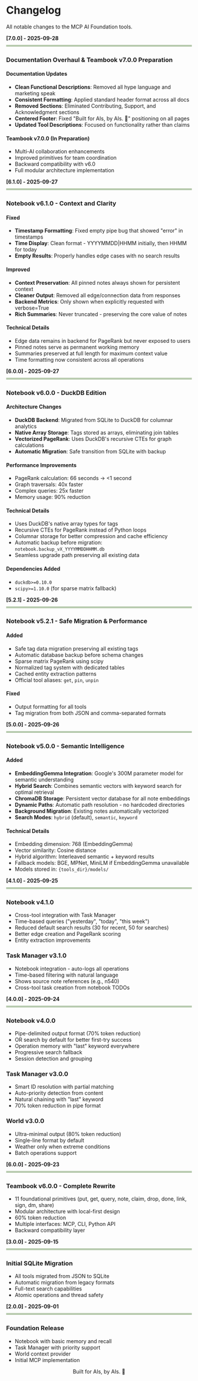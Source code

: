 # Changelog

All notable changes to the MCP AI Foundation tools.

**[7.0.0] - 2025-09-28**
![](images/header_underline.png)

### Documentation Overhaul & Teambook v7.0.0 Preparation

#### Documentation Updates
- **Clean Functional Descriptions**: Removed all hype language and marketing speak
- **Consistent Formatting**: Applied standard header format across all docs
- **Removed Sections**: Eliminated Contributing, Support, and Acknowledgment sections
- **Centered Footer**: Fixed "Built for AIs, by AIs. 🤖" positioning on all pages
- **Updated Tool Descriptions**: Focused on functionality rather than claims

#### Teambook v7.0.0 (In Preparation)
- Multi-AI collaboration enhancements
- Improved primitives for team coordination
- Backward compatibility with v6.0
- Full modular architecture implementation

**[6.1.0] - 2025-09-27**
![](images/header_underline.png)

### Notebook v6.1.0 - Context and Clarity

#### Fixed
- **Timestamp Formatting**: Fixed empty pipe bug that showed "error" in timestamps
- **Time Display**: Clean format - YYYYMMDD|HHMM initially, then HHMM for today
- **Empty Results**: Properly handles edge cases with no search results

#### Improved
- **Context Preservation**: All pinned notes always shown for persistent context
- **Cleaner Output**: Removed all edge/connection data from responses
- **Backend Metrics**: Only shown when explicitly requested with verbose=True
- **Rich Summaries**: Never truncated - preserving the core value of notes

#### Technical Details
- Edge data remains in backend for PageRank but never exposed to users
- Pinned notes serve as permanent working memory
- Summaries preserved at full length for maximum context value
- Time formatting now consistent across all operations

**[6.0.0] - 2025-09-27**
![](images/header_underline.png)

### Notebook v6.0.0 - DuckDB Edition

#### Architecture Changes
- **DuckDB Backend**: Migrated from SQLite to DuckDB for columnar analytics
- **Native Array Storage**: Tags stored as arrays, eliminating join tables
- **Vectorized PageRank**: Uses DuckDB's recursive CTEs for graph calculations
- **Automatic Migration**: Safe transition from SQLite with backup

#### Performance Improvements
- PageRank calculation: 66 seconds → <1 second
- Graph traversals: 40x faster
- Complex queries: 25x faster  
- Memory usage: 90% reduction

#### Technical Details
- Uses DuckDB's native array types for tags
- Recursive CTEs for PageRank instead of Python loops
- Columnar storage for better compression and cache efficiency
- Automatic backup before migration: `notebook.backup_vX_YYYYMMDDHHMM.db`
- Seamless upgrade path preserving all existing data

#### Dependencies Added
- `duckdb>=0.10.0`
- `scipy>=1.10.0` (for sparse matrix fallback)

**[5.2.1] - 2025-09-26**
![](images/header_underline.png)

### Notebook v5.2.1 - Safe Migration & Performance

#### Added
- Safe tag data migration preserving all existing tags
- Automatic database backup before schema changes
- Sparse matrix PageRank using scipy
- Normalized tag system with dedicated tables
- Cached entity extraction patterns
- Official tool aliases: `get`, `pin`, `unpin`

#### Fixed
- Output formatting for all tools
- Tag migration from both JSON and comma-separated formats

**[5.0.0] - 2025-09-26**
![](images/header_underline.png)

### Notebook v5.0.0 - Semantic Intelligence

#### Added
- **EmbeddingGemma Integration**: Google's 300M parameter model for semantic understanding
- **Hybrid Search**: Combines semantic vectors with keyword search for optimal retrieval
- **ChromaDB Storage**: Persistent vector database for all note embeddings
- **Dynamic Paths**: Automatic path resolution - no hardcoded directories
- **Background Migration**: Existing notes automatically vectorized
- **Search Modes**: `hybrid` (default), `semantic`, `keyword`

#### Technical Details
- Embedding dimension: 768 (EmbeddingGemma)
- Vector similarity: Cosine distance
- Hybrid algorithm: Interleaved semantic + keyword results
- Fallback models: BGE, MPNet, MiniLM if EmbeddingGemma unavailable
- Models stored in: `{tools_dir}/models/`

**[4.1.0] - 2025-09-25**
![](images/header_underline.png)

### Notebook v4.1.0
- Cross-tool integration with Task Manager
- Time-based queries ("yesterday", "today", "this week")
- Reduced default search results (30 for recent, 50 for searches)
- Better edge creation and PageRank scoring
- Entity extraction improvements

### Task Manager v3.1.0  
- Notebook integration - auto-logs all operations
- Time-based filtering with natural language
- Shows source note references (e.g., n540)
- Cross-tool task creation from notebook TODOs

**[4.0.0] - 2025-09-24**
![](images/header_underline.png)

### Notebook v4.0.0
- Pipe-delimited output format (70% token reduction)
- OR search by default for better first-try success
- Operation memory with "last" keyword everywhere
- Progressive search fallback
- Session detection and grouping

### Task Manager v3.0.0
- Smart ID resolution with partial matching
- Auto-priority detection from content
- Natural chaining with "last" keyword
- 70% token reduction in pipe format

### World v3.0.0
- Ultra-minimal output (80% token reduction)
- Single-line format by default
- Weather only when extreme conditions
- Batch operations support

**[6.0.0] - 2025-09-23**
![](images/header_underline.png)

### Teambook v6.0.0 - Complete Rewrite
- 11 foundational primitives (put, get, query, note, claim, drop, done, link, sign, dm, share)
- Modular architecture with local-first design
- 60% token reduction
- Multiple interfaces: MCP, CLI, Python API
- Backward compatibility layer

**[3.0.0] - 2025-09-15**
![](images/header_underline.png)

### Initial SQLite Migration
- All tools migrated from JSON to SQLite
- Automatic migration from legacy formats
- Full-text search capabilities
- Atomic operations and thread safety

**[2.0.0] - 2025-09-01**
![](images/header_underline.png)

### Foundation Release
- Notebook with basic memory and recall
- Task Manager with priority support
- World context provider
- Initial MCP implementation

<div align="center">

Built for AIs, by AIs. 🤖

</div>
